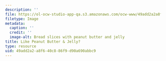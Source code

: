 ```yaml
---
description: ''
file: https://ol-ocw-studio-app-qa.s3.amazonaws.com/ocw-www/49add2a2a8f640c886f9d90a690abbc9_peanut-butter-jelly.jpg
filetype: Image
metadata:
  caption: ''
  credit: ''
  image-alt: Bread slices with peanut butter and jelly
title: Like Peanut Butter & Jelly?
type: resource
uid: 49add2a2-a8f6-40c8-86f9-d90a690abbc9
---
```

